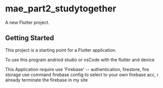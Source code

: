 # mae_part2_studytogether

A new Flutter project.

## Getting Started

This project is a starting point for a Flutter application.

To use this program andriod studio or vsCode with the flutter and device

This Application require use 'Firebase' -- authentication, firestore, fire storage
use command firebase config to select to your own firebase acc,
i already terminate the firebase in my site
